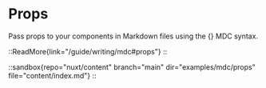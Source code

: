 # Props

Pass props to your components in Markdown files using the {} MDC syntax.

::ReadMore{link="/guide/writing/mdc#props"}
::

::sandbox{repo="nuxt/content" branch="main" dir="examples/mdc/props" file="content/index.md"}
::
